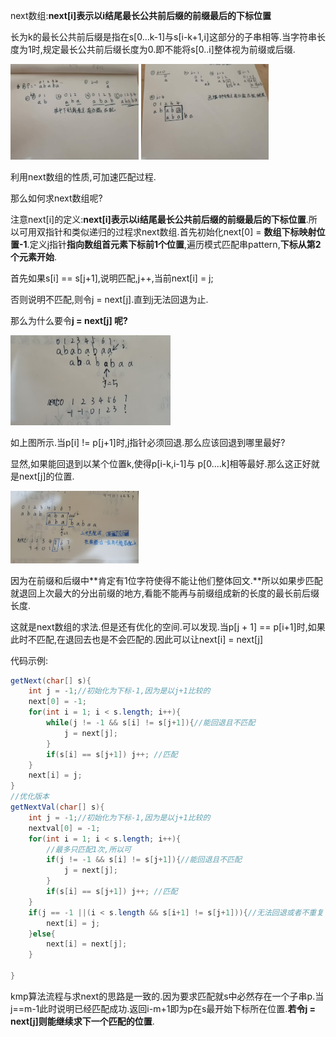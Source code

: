 next数组:**next[i]表示以i结尾最长公共前后缀的前缀最后的下标位置**

长为k的最长公共前后缀是指在s[0...k-1]与s[i-k+1,i]这部分的子串相等.当字符串长度为1时,规定最长公共前后缀长度为0.即不能将s[0..i]整体视为前缀或后缀.

<img src="kmp.assets/image-20240818194550459.png" alt="image-20240818194550459" style="zoom:20%;" />

<img src="kmp.assets/image-20240818194458155.png" alt="image-20240818194458155" style="zoom: 20%;" />

利用next数组的性质,可加速匹配过程.

那么如何求next数组呢? 

注意next[i]的定义:**next[i]表示以i结尾最长公共前后缀的前缀最后的下标位置**.所以可用双指针和类似递归的过程求next数组.首先初始化next[0] = **数组下标映射位置-1**.定义j指针**指向数组首元素下标前1个位置**,遍历模式匹配串pattern,**下标从第2个元素开始**.

首先如果s[i] == s[j+1],说明匹配,j++,当前next[i] = j;

否则说明不匹配,则令j = next[j].直到j无法回退为止.

那么为什么要令**j = next[j] 呢?**

<img src="kmp.assets/image-20240818204914848.png" alt="image-20240818204914848" style="zoom:25%;" />

如上图所示.当p[i] != p[j+1]时,j指针必须回退.那么应该回退到哪里最好?

显然,如果能回退到以某个位置k,使得p[i-k,i-1]与 p[0....k]相等最好.那么这正好就是next[j]的位置.                                                                                                                                                                                                                                                                                                                                                                                                                                                                                                                                                                                                                                                                                                                                                                                                                     

 <img src="kmp.assets/image-20240818210104628.png" alt="image-20240818210104628" style="zoom:20%;" />

因为在前缀和后缀中**肯定有1位字符使得不能让他们整体回文.**所以如果步匹配就退回上次最大的分出前缀的地方,看能不能再与前缀组成新的长度的最长前后缀长度.

这就是next数组的求法.但是还有优化的空间.可以发现.当p[j + 1] == p[i+1]时,如果此时不匹配,在退回去也是不会匹配的.因此可以让next[i] = next[j]

代码示例:

```java
getNext(char[] s){
    int j = -1;//初始化为下标-1,因为是以j+1比较的
    next[0] = -1;
    for(int i = 1; i < s.length; i++){
        while(j != -1 && s[i] != s[j+1]){//能回退且不匹配
            j = next[j];
        } 
        if(s[i] == s[j+1]) j++; //匹配
    }
    next[i] = j;
}
//优化版本
getNextVal(char[] s){
    int j = -1;//初始化为下标-1,因为是以j+1比较的
    nextval[0] = -1;
    for(int i = 1; i < s.length; i++){
        //最多只匹配1次,所以可
        if(j != -1 && s[i] != s[j+1]){//能回退且不匹配
            j = next[j];
        } 
        if(s[i] == s[j+1]) j++; //匹配
    }
    if(j == -1 ||(i < s.length && s[i+1] != s[j+1])){//无法回退或者不重复
    	next[i] = j;    
    }else{
        next[i] = next[j];
    }
    
}
```

kmp算法流程与求next的思路是一致的.因为要求匹配就s中必然存在一个子串p.当j==m-1此时说明已经匹配成功.返回i-m+1即为p在s最开始下标所在位置.**若令j = next[j]则能继续求下一个匹配的位置**.
